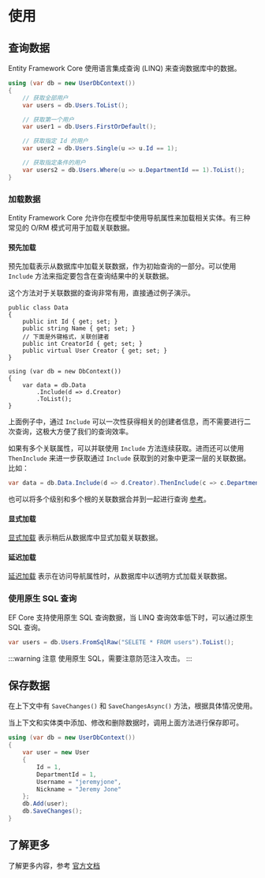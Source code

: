 # 使用

## 查询数据

Entity Framework Core 使用语言集成查询 (LINQ) 来查询数据库中的数据。

```csharp
using (var db = new UserDbContext())
{
    // 获取全部用户
    var users = db.Users.ToList();

    // 获取第一个用户
    var user1 = db.Users.FirstOrDefault();

    // 获取指定 Id 的用户
    var user2 = db.Users.Single(u => u.Id == 1);

    // 获取指定条件的用户
    var users2 = db.Users.Where(u => u.DepartmentId == 1).ToList();
}
```

### 加载数据

Entity Framework Core 允许你在模型中使用导航属性来加载相关实体。有三种常见的 O/RM 模式可用于加载关联数据。

#### 预先加载

预先加载表示从数据库中加载关联数据，作为初始查询的一部分。可以使用 `Include` 方法来指定要包含在查询结果中的关联数据。

这个方法对于关联数据的查询非常有用，直接通过例子演示。

```csharp{13}
public class Data
{
    public int Id { get; set; }
    public string Name { get; set; }
    // 下面是外键格式，关联创建者
    public int CreatorId { get; set; }
    public virtual User Creator { get; set; }
}

using (var db = new DbContext())
{
    var data = db.Data
        .Include(d => d.Creator)
        .ToList();
}
```

上面例子中，通过 `Include` 可以一次性获得相关的创建者信息，而不需要进行二次查询，这极大方便了我们的查询效率。

如果有多个关联属性，可以并联使用 `Include` 方法连续获取。进而还可以使用 `ThenInclude` 来进一步获取通过 `Include` 获取到的对象中更深一层的关联数据。比如：

```csharp
var data = db.Data.Include(d => d.Creator).ThenInclude(c => c.Department).ToList();
```

也可以将多个级别和多个根的关联数据合并到一起进行查询 [参考](https://docs.microsoft.com/zh-cn/ef/core/querying/related-data/eager#including-multiple-levels)。

#### 显式加载

[显式加载](https://docs.microsoft.com/zh-cn/ef/core/querying/related-data/explicit) 表示稍后从数据库中显式加载关联数据。

#### 延迟加载

[延迟加载](https://docs.microsoft.com/zh-cn/ef/core/querying/related-data/lazy) 表示在访问导航属性时，从数据库中以透明方式加载关联数据。

### 使用原生 SQL 查询

EF Core 支持使用原生 SQL 查询数据，当 LINQ 查询效率低下时，可以通过原生 SQL 查询。

```csharp
var users = db.Users.FromSqlRaw("SELETE * FROM users").ToList();
```

:::warning 注意
使用原生 SQL，需要注意防范注入攻击。
:::

## 保存数据

在上下文中有 `SaveChanges()` 和 `SaveChangesAsync()` 方法，根据具体情况使用。

当上下文和实体类中添加、修改和删除数据时，调用上面方法进行保存即可。

```csharp
using (var db = new UserDbContext())
{
    var user = new User
    {
        Id = 1,
        DepartmentId = 1,
        Username = "jeremyjone",
        Nickname = "Jeremy Jone"
    };
    db.Add(user);
    db.SaveChanges();
}
```

## 了解更多

了解更多内容，参考 [官方文档](https://docs.microsoft.com/zh-cn/ef/core/)
